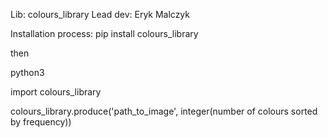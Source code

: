 Lib: colours_library
Lead dev: Eryk Malczyk

Installation process:
pip install colours_library

then

python3

import colours_library

colours_library.produce('path_to_image', integer(number of colours sorted by frequency))